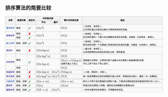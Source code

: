 ### 排序算法的简要比较

 ![image](https://raw.githubusercontent.com/dengfengdecao/InterviewQuestions/master/src/me/dengfengdecao/sort/difference-sort.png)
